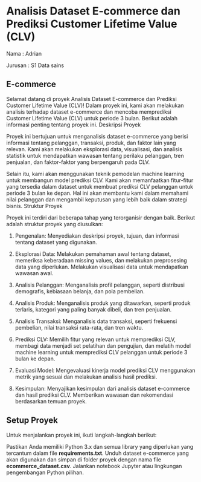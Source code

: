 # Analisis Dataset E-commerce dan Prediksi Customer Lifetime Value (CLV)

Nama    : Adrian

Jurusan : S1 Data sains

## E-commerce

Selamat datang di proyek Analisis Dataset E-commerce dan Prediksi Customer Lifetime Value (CLV)! Dalam proyek ini, kami akan melakukan analisis terhadap dataset e-commerce dan mencoba memprediksi Customer Lifetime Value (CLV) untuk periode 3 bulan. Berikut adalah informasi penting tentang proyek ini.
Deskripsi Proyek

Proyek ini bertujuan untuk menganalisis dataset e-commerce yang berisi informasi tentang pelanggan, transaksi, produk, dan faktor lain yang relevan. Kami akan melakukan eksplorasi data, visualisasi, dan analisis statistik untuk mendapatkan wawasan tentang perilaku pelanggan, tren penjualan, dan faktor-faktor yang berpengaruh pada CLV.

Selain itu, kami akan menggunakan teknik pemodelan machine learning untuk membangun model prediksi CLV. Kami akan memanfaatkan fitur-fitur yang tersedia dalam dataset untuk membuat prediksi CLV pelanggan untuk periode 3 bulan ke depan. Hal ini akan membantu kami dalam memahami nilai pelanggan dan mengambil keputusan yang lebih baik dalam strategi bisnis.
Struktur Proyek

Proyek ini terdiri dari beberapa tahap yang terorganisir dengan baik. Berikut adalah struktur proyek yang diusulkan:

1. Pengenalan: Menyediakan deskripsi proyek, tujuan, dan informasi tentang dataset yang digunakan.

2. Eksplorasi Data: Melakukan pemahaman awal tentang dataset, memeriksa keberadaan missing values, dan melakukan preprosesing data yang diperlukan. Melakukan visualisasi data untuk mendapatkan wawasan awal.

3. Analisis Pelanggan: Menganalisis profil pelanggan, seperti distribusi demografis, kebiasaan belanja, dan pola pembelian.

4. Analisis Produk: Menganalisis produk yang ditawarkan, seperti produk terlaris, kategori yang paling banyak dibeli, dan tren penjualan.

5. Analisis Transaksi: Menganalisis data transaksi, seperti frekuensi pembelian, nilai transaksi rata-rata, dan tren waktu.

6. Prediksi CLV: Memilih fitur yang relevan untuk memprediksi CLV, membagi data menjadi set pelatihan dan pengujian, dan melatih model machine learning untuk memprediksi CLV pelanggan untuk periode 3 bulan ke depan.

7. Evaluasi Model: Mengevaluasi kinerja model prediksi CLV menggunakan metrik yang sesuai dan melakukan analisis hasil prediksi.

8. Kesimpulan: Menyajikan kesimpulan dari analisis dataset e-commerce dan hasil prediksi CLV. Memberikan wawasan dan rekomendasi berdasarkan temuan proyek.

## Setup Proyek

Untuk menjalankan proyek ini, ikuti langkah-langkah berikut:

Pastikan Anda memiliki Python 3.x dan semua library yang diperlukan yang tercantum dalam file **requirements.txt**. Unduh dataset e-commerce yang akan digunakan dan simpan di folder proyek dengan nama file **ecommerce_dataset.csv**. Jalankan notebook Jupyter atau lingkungan pengembangan Python pilihan.